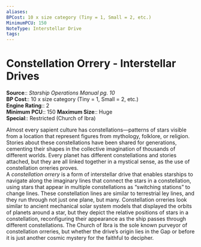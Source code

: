 ```yaml
---
aliases: 
BPCost: 10 x size category (Tiny = 1, Small = 2, etc.)  
MinimumPCU: 150
NoteType: Interstellar Drive
tags: 
---
```


# Constellation Orrery - Interstellar Drives

**Source**:: _Starship Operations Manual pg. 10_  
**BP Cost**:: 10 x size category (Tiny = 1, Small = 2, etc.)  
**Engine Rating**:: 2  
**Minimum PCU**:: 150
**Maximum Size**:: Huge  
**Special**:: Restricted (Church of Ibra)

Almost every sapient culture has constellations—patterns of stars visible from a location that represent figures from mythology, folklore, or religion. Stories about these constellations have been shared for generations, cementing their shapes in the collective imagination of thousands of different worlds. Every planet has different constellations and stories attached, but they are all linked together in a mystical sense, as the use of constellation orreries proves.  
A _constellation orrery_ is a form of interstellar drive that enables starships to navigate along the imaginary lines that connect the stars in a constellation, using stars that appear in multiple constellations as “switching stations” to change lines. These constellation lines are similar to terrestrial ley lines, and they run through not just one plane, but many. Constellation orreries look similar to ancient mechanical solar system models that displayed the orbits of planets around a star, but they depict the relative positions of stars in a constellation, reconfiguring their appearance as the ship passes through different constellations. The Church of Ibra is the sole known purveyor of constellation orreries, but whether the drive’s origin lies in the Gap or before it is just another cosmic mystery for the faithful to decipher.
